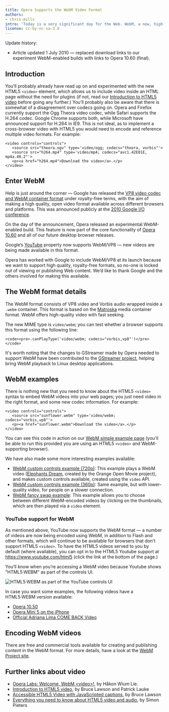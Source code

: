 ```yaml
---
title: Opera Supports the WebM Video Format
authors:
- chris-mills
intro: 'Today is a very significant day for the Web. WebM, a new, high-quality, free, and open video format is now available, and Opera has released Labs builds that support this format in HTML5 `<video>`. In this article, we look at some examples, how this came about, why it is such a good thing, and what the technical details look like.'
license: cc-by-nc-sa-3.0
---
```

<div class="note">
<p>Update history:</p>
<ul>
<li>Article updated 1 July 2010 — replaced download links to our experiment WebM-enabled builds with links to Opera 10.60 (final).</li>
</ul>
</div>

<h2>Introduction</h2>

<p>You’ll probably already have read up on and experimented with the new HTML5 <code>&lt;video&gt;</code> element, which allows us to include video inside an HTML page without the need for plugins (if not, read our <a href="https://dev.opera.com/articles/view/introduction-html5-video/">Introduction to HTML5 video</a> before going any further.) You’ll probably also be aware that there is somewhat of a disagreement over codecs going on. Opera and Firefox currently support the Ogg Theora video codec, while Safari supports the H.264 codec. Google Chrome supports both, while Microsoft have announced support for H.264 in IE9. This is not ideal, as to implement a cross-browser video with HTML5 you would need to encode and reference multiple video formats. For example:</p>

<pre><code>&lt;video controls="controls"&gt;
   &lt;source src="theora.ogv" type='video/ogg; codecs="theora, vorbis"'&gt;
   &lt;source src="h264.mp4" type='video/mp4; codecs="avc1.42E01E, mp4a.40.2"'&gt;
   &lt;p&gt;&lt;a href="h264.mp4"&gt;Download the video&lt;/a&gt;.&lt;/p&gt;
&lt;/video&gt;</code></pre>

<h2>Enter WebM</h2>

<p>Help is just around the corner — Google has released the <a href="http://www.webmproject.org/">VP8 video codec and WebM container format</a> under royalty-free terms, with the aim of making a high quality, open video format available across different browsers and platforms. This was announced publicly at the <a href="http://code.google.com/events/io/2010/">2010 Google I/O conference</a>.</p>
<p class="note">On the day of the announcement, Opera released an experimental WebM-enabled build. This feature is now part of the core functionality of <a href="http://www.opera.com/browser/">Opera 10.60</a> and all of our future desktop browser releases.</p>


<p>Google’s <a href="https://www.youtube.com">YouTube</a> property now supports WebM/VP8 — new videos are being made available in this format.</p>

<p class="note">Opera has worked with Google to include WebM/VP8 at its launch because we want to support high quality, royalty-free formats, so no-one is locked out of viewing or publishing Web content. We’d like to thank Google and the others involved for making this available.</p>

<h2>The WebM format details</h2>

<p>The WebM format consists of VP8 video and Vorbis audio wrapped inside a <code>.webm</code> container. This format is based on the <a href="http://www.matroska.org/">Matroska</a> media container format. WebM offers high-quality video with fast seeking.</p>

<p>The new MIME type is <code>video/webm</code>; you can test whether a browser supports this format using the following line:</p>

	<code><pre>.canPlayType('video/webm; codecs="vorbis,vp8"')</pre></code>



<p>It's worth noting that the changes to GStreamer made by Opera needed to support WebM have been contributed to the <a href="http://www.gstreamer.net/">GStreamer project</a>, helping bring WebM playback to Linux desktop applications.</p>

<h2>WebM examples</h2>

<p>There is nothing new that you need to know about the HTML5 <code>&lt;video&gt;</code> syntax to embed WebM videos into your web pages; you just need video in the right format, and some new codec information. For example:</p>

<pre><code>&lt;video controls="controls"&gt;
   &lt;source src="sunflower.webm" type='video/webm; codecs="vorbis,vp8"'&gt;
   &lt;p&gt;&lt;a href="sunflower.webm"&gt;Download the video&lt;/a&gt;.&lt;/p&gt;
&lt;/video&gt;</code></pre>

<p>You can see this code in action on our <a href="sunflower-webm.html">WebM simple example page</a> (you'll be able to run this provided you are using an HTML5 <code>&lt;video&gt;</code> and WebM-supporting browser).</p>

<p>We have also made some more interesting examples available:</p>

<ul>
<li><a href="custom-controls-webm-720p.html">WebM custom controls example (720p)</a>: This example plays a WebM video (<a href="http://www.elephantsdream.org/">Elephants Dream</a>, created by the Orange Open Movie project), and makes custom controls available, created using the <code>video</code> API.</li>
<li><a href="custom-controls-webm-360p.html">WebM custom controls example (360p)</a>: Same example, but with lower-quality video, for people on a slower connection.</li>
<li><a href="http://people.opera.com/patrickl/experiments/webm/fancy-swap/">WebM fancy swap example</a>: This example allows you to choose between different WebM-encoded videos by clicking on the thumbnails, which are then played via a <code>video</code> element.</li>
</ul>

<h3>YouTube support for WebM</h3>

<p>As mentioned above, YouTube now supports the WebM format — a number of videos are now being encoded using WebM, in addition to Flash and other formats, which will continue to be available for browsers that don’t support HTML5 <code>&lt;video&gt;</code>. To have the HTML5 videos served to you by default (where available), you can opt in to the HTML5 Youtube support at <a href="https://www.youtube.com/html5">https://www.youtube.com/html5</a> (click the link at the bottom of the page.)</p>

<p>You’ll know when you’re accessing a WebM video because Youtube shows
"HTML5·WEBM" as part of the controls UI.</p>

<p><img src="webm_example.png" alt="HTML5·WEBM as part of the YouTube controls UI" /></p>

<p>In case you want some examples, the following videos have a HTML5·WEBM version available:</p>

<ul>
<li><a href="https://www.youtube.com/watch?v=H_mU7lkE-sA&html5=True">Opera 10.50</a></li>
<li><a href="https://www.youtube.com/watch?v=OpTCS3g-cBY&html5=True">Opera Mini 5 on the iPhone</a></li>
<li><a href="https://www.youtube.com/watch?v=tQxbpryKKQo&html5=True">Official Adriana Lima COME BACK Video</a></li>
</ul>

<h2>Encoding WebM videos</h2>

<p>There are free and commercial tools available for creating and publishing content in the WebM format. For more details, have a look at the <a href="http://www.webmproject.org/tools/">WebM Project site</a>.</p>

<h2>Further links about video</h2>

<ul>
<li><a href="http://labs.opera.com/news/2010/05/19/">Opera Labs: Welcome, WebM &lt;video&gt;!</a>, by Håkon Wium Lie.</li>
<li><a href="https://dev.opera.com/articles/view/introduction-html5-video/">Introduction to HTML5 video</a>, by Bruce Lawson and Patrick Lauke</li>
<li><a href="https://dev.opera.com/articles/view/accessible-html5-video-with-javascripted-captions/">Accessible HTML5 Video with JavaScripted captions</a>, by Bruce Lawson</li>
<li><a href="https://dev.opera.com/articles/view/everything-you-need-to-know-about-html5-video-and-audio/">Everything you need to know about HTML5 video and audio</a>, by Simon Pieters</li>
</ul>
